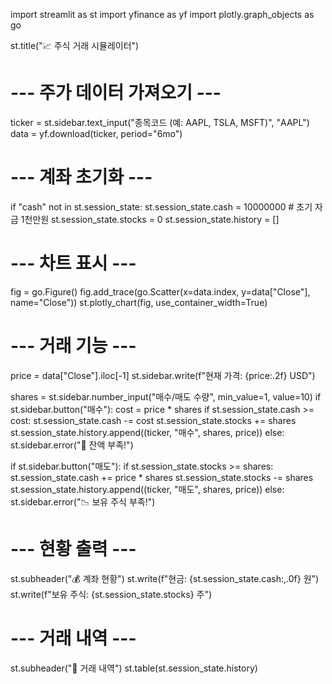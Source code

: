 import streamlit as st
import yfinance as yf
import plotly.graph_objects as go

st.title("📈 주식 거래 시뮬레이터")

# --- 주가 데이터 가져오기 ---
ticker = st.sidebar.text_input("종목코드 (예: AAPL, TSLA, MSFT)", "AAPL")
data = yf.download(ticker, period="6mo")

# --- 계좌 초기화 ---
if "cash" not in st.session_state:
    st.session_state.cash = 10000000  # 초기 자금 1천만원
    st.session_state.stocks = 0
    st.session_state.history = []

# --- 차트 표시 ---
fig = go.Figure()
fig.add_trace(go.Scatter(x=data.index, y=data["Close"], name="Close"))
st.plotly_chart(fig, use_container_width=True)

# --- 거래 기능 ---
price = data["Close"].iloc[-1]
st.sidebar.write(f"현재 가격: {price:.2f} USD")

shares = st.sidebar.number_input("매수/매도 수량", min_value=1, value=10)
if st.sidebar.button("매수"):
    cost = price * shares
    if st.session_state.cash >= cost:
        st.session_state.cash -= cost
        st.session_state.stocks += shares
        st.session_state.history.append((ticker, "매수", shares, price))
    else:
        st.sidebar.error("💸 잔액 부족!")

if st.sidebar.button("매도"):
    if st.session_state.stocks >= shares:
        st.session_state.cash += price * shares
        st.session_state.stocks -= shares
        st.session_state.history.append((ticker, "매도", shares, price))
    else:
        st.sidebar.error("📉 보유 주식 부족!")

# --- 현황 출력 ---
st.subheader("💰 계좌 현황")
st.write(f"현금: {st.session_state.cash:,.0f} 원")
st.write(f"보유 주식: {st.session_state.stocks} 주")

# --- 거래 내역 ---
st.subheader("📜 거래 내역")
st.table(st.session_state.history)
